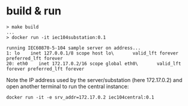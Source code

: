 # build & run

```
> make build
...
> docker run -it iec104substation:0.1

running IEC60870-5-104 sample server on address...
1: lo    inet 127.0.0.1/8 scope host lo\       valid_lft forever preferred_lft forever
20: eth0    inet 172.17.0.2/16 scope global eth0\       valid_lft forever preferred_lft forever
```

Note the IP address used by the server/substation (here 172.17.0.2) and open another terminal
to run the central instance:

```
docker run -it -e srv_addr=172.17.0.2 iec104central:0.1
```
